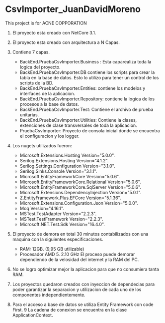 # CsvImporter_JuanDavidMoreno
This project is for ACNE COPPORATION

1. El proyecto esta creado con NetCore 3.1.
2. El proyecto esta creado con arquitectura a N Capas.
3. Contiene 7 capas.
	* BackEnd.PruebaCsvImporter.Business : Esta caparealiza toda la logica del proyecto.
	* BackEnd.PruebaCsvImporter.DB contiene los scripts para crear la tabla en la base de datos. Esto lo utilizo para tener un control de los scripts de la BD.
	* BackEnd.PruebaCsvImporter.Entities: contiene los modelos y interfaces de la aplicacion.
	* BackEnd.PruebaCsvImporter.Repository: contiene la logica de los procesos a la base de datos.
	* BackEnd.PruebaCsvImporter.Test: Contiene el archivo de prueba unitarias.
	* BackEnd.PruebaCsvImporter.Utilities: Contiene la clases, extenciones de clase transversales de toda la aplicacion.
	* PruebaCsvImporter: Proyecto de consola inicial donde se encuentra el configuracion y los logger.
4. Los nugets utilizados fueron:
	* Microsoft.Extensions.Hosting Version="5.0.0".
	* Serilog.Extensions.Hosting Version="4.1.2".
	* Serilog.Settings.Configuration Version="3.1.0".
	* Serilog.Sinks.Console Version="3.1.1".
	* Microsoft.EntityFrameworkCore Version="5.0.6".
	* Microsoft.EntityFrameworkCore.Relational Version="5.0.6".
    * Microsoft.EntityFrameworkCore.SqlServer Version="5.0.6".
    * Microsoft.Extensions.DependencyInjection Version="5.0.1".
	* Z.EntityFramework.Plus.EFCore Version="5.1.36".
	* Microsoft.Extensions.Configuration.Json Version="5.0.0".
    * Moq Version="4.16.1".
    * MSTest.TestAdapter Version="2.2.3".
    * MSTest.TestFramework Version="2.2.3".
    * Microsoft.NET.Test.Sdk Version="16.4.0".
	
5. El proyecto de demora en total 30 minutos contabilizados con una maquina con la siguientes especificaciones.
	* RAM: 12GB. (9,95 GB utilizable)
	* Procesador AMD 5. 2.10 GHz
   El proceso puede demorar dependiendo de la velosidad del internet y la RAM del PC.
6. No se logro optimizar mejor la aplicacion para que no consumiera tanta RAM.
7. Los proyectos quedaron creados con inyeccion de dependecias para poder garantizar la separacion y utilizacion de cada uno de los componentes independientemente.
8. Para el acceso a base de datos se utiliza Entity Framework con code First.
9 La cadena de conexion se encuentra en la clase ApplicationContext.